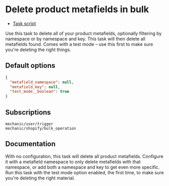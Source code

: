 # Delete product metafields in bulk

* [Task script](./script.liquid)

Use this task to delete all of your product metafields, optionally filtering by namespace or by namespace and key. This task will then delete all metafields found. Comes with a test mode – use this first to make sure you're deleting the right things.

## Default options

```json
{
  "metafield_namespace": null,
  "metafield_key": null,
  "test_mode__boolean": true
}
```

## Subscriptions

```liquid
mechanic/user/trigger
mechanic/shopify/bulk_operation
```

## Documentation

With no configuration, this task will delete all product metafields. Configure it with a metafield namespace to only delete metafields with that namespace, or add both a namespace and key to get even more specific. Run this task with the test mode option enabled, the first time, to make sure you're deleting the right material.